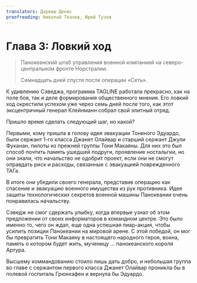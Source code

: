 ```yaml
---
translators: Дарвиш Денис
proofreading: Николай Ткачев, Юрий Тузов
---
```


# Глава 3: Ловкий ход

> Панокеанский штаб управления военной компанией на северо-центральном фронте Норстралии.
>
> Семнадцать дней спустя после операции «Сеть».

К удивлению Сэведжа, программа TAGLINE работала прекрасно, как на поле боя, так и деле формирования общественного мнения. Его ловкий ход окрестили успехом уже через семь дней после того, как этот эксцентричный генерал Клейнманн собрал свой элитный отряд.

Пришло время сделать следующий шаг, но какой?

Первыми, кому пришла в голову идея эвакуации Тониного Эдуардо, были сержант 1-го класса Джанет Олайвар и старший сержант Джули Фуканан, пилоты из прежней группы Тони Макаяны. Для них это был способ почтить память ушедшей подруги, проявление ностальгии, но они знали, что начальство не одобрит проект, если они не смогут оправдать риск и расходы, связанные с эвакуацией поврежденного ТАГа.

В итоге они убедили своего генерала, представив операцию как спасение и эвакуацию военного имущества из рук противника. Идея защиты технологических секретов военной машины Панокеании очень понравилась начальству.

Сэведж не смог сдержать улыбку, когда впервые узнал об этом предложении от своих информаторов в командном центре. Это было именно то, чего он ждал, еще одна успешная пиар-акция, чтобы усилить позиции Панокеании на мировой арене. С этой победой, он мог бы превратить Тони Макаяну в настоящего народного героя, воина, память о котором будет жить, мученицу … панокеанского короля Артура.

Высшему коммандованию стоило лишь дать добро, и небольшая группа во главе с сержантом первого класса Джанет Олайвар проникла бы в полевой госпиталь Грюнхафен и вернула бы Эдуардо.
